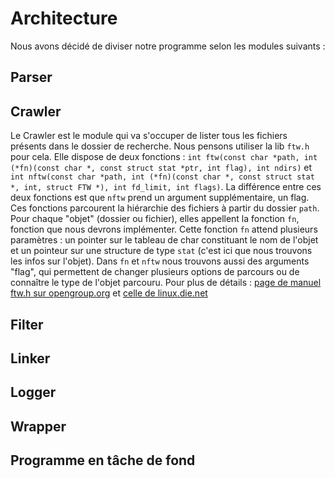 # Architecture
Nous avons décidé de diviser notre programme selon les modules suivants :


## Parser

## Crawler
Le Crawler est le module qui va s'occuper de lister tous les fichiers présents dans le dossier de recherche.
Nous pensons utiliser la lib `ftw.h` pour cela. Elle dispose de deux fonctions : 
`int ftw(const char *path, int (*fn)(const char *, const struct stat *ptr, int flag), int ndirs)` et 
`int nftw(const char *path, int (*fn)(const char *, const struct stat *, int, struct FTW *), int fd_limit, int flags)`.
La différence entre ces deux fonctions est que `nftw` prend un argument supplémentaire, un flag.
Ces fonctions parcourent la hiérarchie des fichiers à partir du dossier `path`. Pour chaque "objet" (dossier ou fichier), 
elles appellent la fonction `fn`, fonction que nous devrons implémenter. Cette fonction `fn` attend plusieurs paramètres :
un pointer sur le tableau de char constituant le nom de l'objet et un pointeur sur une structure de type `stat` 
(c'est ici que nous trouvons les infos sur l'objet).
Dans `fn` et `nftw` nous trouvons aussi des arguments "flag", qui permettent de changer plusieurs options de parcours 
ou de connaître le type de l'objet parcouru. Pour plus de détails :
[page de manuel ftw.h sur opengroup.org](http://pubs.opengroup.org/onlinepubs/9699919799/) et 
[celle de linux.die.net](https://linux.die.net/man/3/ftw)

## Filter

## Linker

## Logger

## Wrapper

## Programme en tâche de fond